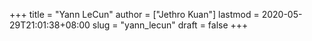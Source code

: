 +++
title = "Yann LeCun"
author = ["Jethro Kuan"]
lastmod = 2020-05-29T21:01:38+08:00
slug = "yann_lecun"
draft = false
+++
